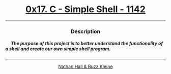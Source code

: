# [<center>0x17. C - Simple Shell - 1142</center>](https://intranet.hbtn.io/projects/1142)
 ---
 ### <center>Description</center>
 ##### &emsp; The purpose of this project is to better understand the functionality of a shell and create our own simple shell program.
 ---
 [<center>Nathan Hall & Buzz Kleine</center>](github.com/conkobar)
